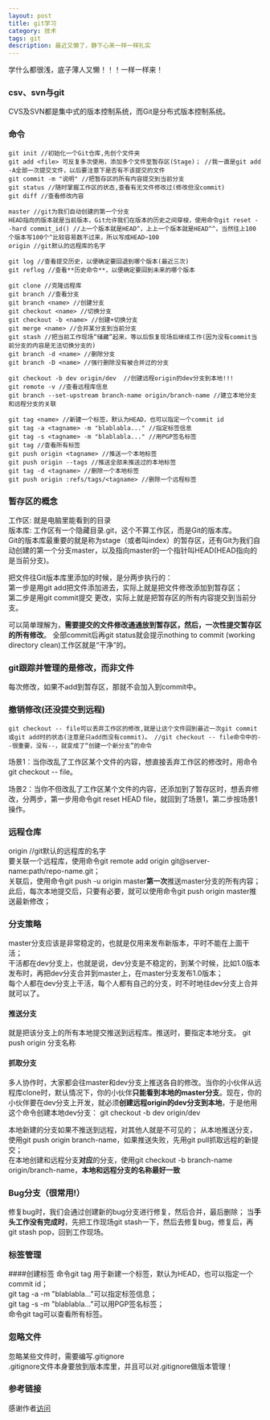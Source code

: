 ```yaml
---
layout: post
title: git学习
category: 技术
tags: git
description: 最近又懒了，静下心来一样一样扎实
---
```

学什么都很浅，底子薄人又懒！！！一样一样来！

### csv、svn与git
CVS及SVN都是集中式的版本控制系统，而Git是分布式版本控制系统。

### 命令
	git init //初始化一个Git仓库,先创个文件夹
	git add <file> 可反复多次使用，添加多个文件至暂存区(Stage)； //我一直是git add -A全部一次提交文件，以后要注意下是否有不该提交的文件   
	git commit -m "说明" //把暂存区的所有内容提交到当前分支
	git status //随时掌握工作区的状态,查看有无文件修改过(修改但没commit)
	git diff //查看修改内容   
	
	master //git为我们自动创建的第一个分支
	HEAD指向的版本就是当前版本，Git允许我们在版本的历史之间穿梭，使用命令git reset --hard commit_id() //上一个版本就是HEAD^，上上一个版本就是HEAD^^，当然往上100个版本写100个^比较容易数不过来，所以写成HEAD~100
	origin //git默认的远程库的名字	  
	
	git log //查看提交历史，以便确定要回退到哪个版本(最近三次)
	git reflog //查看**历史命令**，以便确定要回到未来的哪个版本  
	
	git clone //克隆远程库  
	git branch //查看分支
    git branch <name> //创建分支
    git checkout <name> //切换分支
	git checkout -b <name> //创建+切换分支
	git merge <name> //合并某分支到当前分支
    git stash //把当前工作现场“储藏”起来，等以后恢复现场后继续工作(因为没有commit当前分支的内容是无法切换分支的)
    git branch -d <name> //删除分支
	git branch -D <name> //强行删除没有被合并过的分支
	
	git checkout -b dev origin/dev  //创建远程origin的dev分支到本地!!!
	git remote -v //查看远程库信息 
	git branch --set-upstream branch-name origin/branch-name //建立本地分支和远程分支的关联
	
	git tag <name> //新建一个标签，默认为HEAD，也可以指定一个commit id
	git tag -a <tagname> -m "blablabla..." //指定标签信息  
	git tag -s <tagname> -m "blablabla..." //用PGP签名标签
	git tag //查看所有标签
	git push origin <tagname> //推送一个本地标签
	git push origin --tags //推送全部未推送过的本地标签
	git tag -d <tagname> //删除一个本地标签
	git push origin :refs/tags/<tagname> //删除一个远程标签
### 暂存区的概念
工作区: 就是电脑里能看到的目录  
版本库: 工作区有一个隐藏目录.git，这个不算工作区，而是Git的版本库。  
Git的版本库最重要的就是称为stage（或者叫index）的暂存区，还有Git为我们自动创建的第一个分支master，以及指向master的一个指针叫HEAD(HEAD指向的是当前分支)。
  
把文件往Git版本库里添加的时候，是分两步执行的：  
第一步是用git add把文件添加进去，实际上就是把文件修改添加到暂存区；  
第二步是用git commit提交 更改，实际上就是把暂存区的所有内容提交到当前分支。 

可以简单理解为，**需要提交的文件修改通通放到暂存区，然后，一次性提交暂存区的所有修改**。 全部commit后再git status就会提示nothing to commit (working directory clean)工作区就是“干净”的。

### git跟踪并管理的是修改，而非文件
每次修改，如果不add到暂存区，那就不会加入到commit中。

### 撤销修改(还没提交到远程)
	git checkout -- file可以丢弃工作区的修改,就是让这个文件回到最近一次git commit或git add时的状态(注意是只add而没有commit)。 //git checkout -- file命令中的--很重要，没有--，就变成了“创建一个新分支”的命令
	
场景1：当你改乱了工作区某个文件的内容，想直接丢弃工作区的修改时，用命令git checkout -- file。

场景2：当你不但改乱了工作区某个文件的内容，还添加到了暂存区时，想丢弃修改，分两步，第一步用命令git reset HEAD file，就回到了场景1，第二步按场景1操作。

### 远程仓库
origin //git默认的远程库的名字	  
要关联一个远程库，使用命令git remote add origin git@server-name:path/repo-name.git；  
关联后，使用命令git push -u origin master**第一次**推送master分支的所有内容；  
此后，每次本地提交后，只要有必要，就可以使用命令git push origin master推送最新修改；

### 分支策略
master分支应该是非常稳定的，也就是仅用来发布新版本，平时不能在上面干活；  
干活都在dev分支上，也就是说，dev分支是不稳定的，到某个时候，比如1.0版本发布时，再把dev分支合并到master上，在master分支发布1.0版本；  
每个人都在dev分支上干活，每个人都有自己的分支，时不时地往dev分支上合并就可以了。
#### 推送分支
就是把该分支上的所有本地提交推送到远程库。推送时，要指定本地分支。
git push origin 分支名称
#### 抓取分支
多人协作时，大家都会往master和dev分支上推送各自的修改。当你的小伙伴从远程库clone时，默认情况下，你的小伙伴**只能看到本地的master分支**。现在，你的小伙伴要在dev分支上开发，就必须**创建远程origin的dev分支到本地**，于是他用这个命令创建本地dev分支：
git checkout -b dev origin/dev  
 
本地新建的分支如果不推送到远程，对其他人就是不可见的；
从本地推送分支，使用git push origin branch-name，如果推送失败，先用git pull抓取远程的新提交；  
在本地创建和远程分支**对应**的分支，使用git checkout -b branch-name origin/branch-name，**本地和远程分支的名称最好一致**   


### Bug分支（很常用!）
修复bug时，我们会通过创建新的bug分支进行修复，然后合并，最后删除；
当**手头工作没有完成时**，先把工作现场git stash一下，然后去修复bug，修复后，再git stash pop，回到工作现场。  

### 标签管理
####创建标签
命令git tag <name>用于新建一个标签，默认为HEAD，也可以指定一个commit id；  
git tag -a <tagname> -m "blablabla..."可以指定标签信息；  
git tag -s <tagname> -m "blablabla..."可以用PGP签名标签；  
命令git tag可以查看所有标签。

### 忽略文件
忽略某些文件时，需要编写.gitignore  
.gitignore文件本身要放到版本库里，并且可以对.gitignore做版本管理！


### 参考链接
感谢作者[访问](http://www.liaoxuefeng.com/wiki/0013739516305929606dd18361248578c67b8067c8c017b000)

